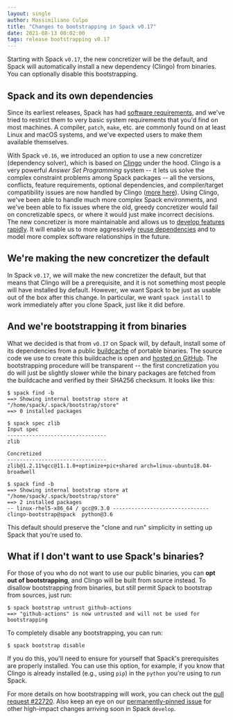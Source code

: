 ```yaml
---
layout: single
author: Massimiliano Culpo
title: "Changes to bootstrapping in Spack v0.17"
date: 2021-08-13 00:02:00
tags: release bootstrapping v0.17
---
```


Starting with Spack `v0.17`, the new concretizer will be the default, and Spack will automatically
install a new dependency (Clingo) from binaries. You can optionally disable this bootstrapping.

## Spack and its own dependencies

Since its earliest releases, Spack has had
[software requirements](https://spack.readthedocs.io/en/latest/getting_started.html#prerequisites),
and we've tried to restrict them to very basic system requirements that you'd find on most
machines. A compiler, `patch`, `make`, etc. are commonly found on at least Linux and macOS systems,
and we've expected users to make them available themselves.

With Spack `v0.16`, we introduced an option to use a new concretizer (dependency solver), which is
based on [Clingo](https://github.com/potassco/clingo) under the hood. Clingo is a very powerful
*Answer Set Programming* system -- it lets us solve the complex constraint problems among Spack
packages -- all the versions, conflicts, feature requirements, optional dependencies, and
compiler/target compatibility issues are now handled by Clingo
([more here](https://archive.fosdem.org/2020/schedule/event/dependency_solving_not_just_sat/)).
Using Clingo, we've been able to handle much more complex Spack environments, and we've been able
to fix issues where the old, greedy concretizer would fail on concretizable specs, or where it
would just make incorrect decisions. The new concretizer is more maintainable and allows us to
[develop features rapidly](https://github.com/spack/spack/pulls?q=is%3Apr+label%3Aconcretization+is%3Aclosed).
It will enable us to more aggressively
[reuse dependencies](https://github.com/spack/spack/pull/25310) and to model more complex software
relationships in the future.

## We're making the new concretizer the default

In Spack `v0.17`, we will make the new concretizer the default, but that means that Clingo will be
a prerequisite, and it is not something most people will have installed by default. However, we
want Spack to be just as usable out of the box after this change. In particular, we want `spack
install` to work immediately after you clone Spack, just like it did before.

## And we're bootstrapping it from binaries

What we decided is that from `v0.17` on Spack will, by default, install some of its dependencies
from a public [buildcache](https://spack.readthedocs.io/en/latest/binary_caches.html) of portable
binaries. The source code we use to create this buildcache is open and
[hosted on GitHub](https://github.com/alalazo/spack-bootstrap-mirrors). The bootstrapping procedure
will be transparent -- the first concretization you do will just be slightly slower while the
binary packages are fetched from the buildcache and verified by their SHA256 checksum. It looks
like this:

```console
$ spack find -b
==> Showing internal bootstrap store at "/home/spack/.spack/bootstrap/store"
==> 0 installed packages

$ spack spec zlib
Input spec
--------------------------------
zlib

Concretized
--------------------------------
zlib@1.2.11%gcc@11.1.0+optimize+pic+shared arch=linux-ubuntu18.04-broadwell

$ spack find -b
==> Showing internal bootstrap store at "/home/spack/.spack/bootstrap/store"
==> 2 installed packages
-- linux-rhel5-x86_64 / gcc@9.3.0 -------------------------------
clingo-bootstrap@spack  python@3.6
```

This default should preserve the "clone and run" simplicity in setting up Spack that you're used
to.

## What if I don't want to use Spack's binaries?

For those of you who do not want to use our public binaries, you can **opt out of bootstrapping**,
and Clingo will be built from source instead. To disallow bootstrapping from binaries, but still
permit Spack to bootstrap from sources, just run:

```console
$ spack bootstrap untrust github-actions
==> "github-actions" is now untrusted and will not be used for bootstrapping
```

To completely disable any bootstrapping, you can run:

```console
$ spack bootstrap disable
```

If you do this, you'll need to ensure for yourself that Spack's prerequisites are properly
installed. You can use this option, for example, if you know that Clingo is already installed
(e.g., using `pip`) in the `python` you're using to run Spack.

For more details on how bootstrapping will work, you can check out the
[pull request #22720](https://github.com/spack/spack/pull/22720). Also keep an eye on our
[permanently-pinned issue](https://github.com/spack/spack/issues/24223) for other high-impact
changes arriving soon in Spack `develop`.
